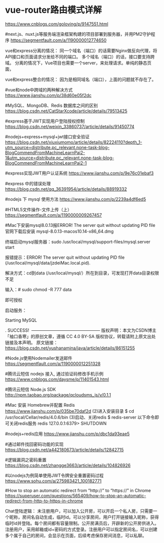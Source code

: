 # vue-router路由模式详解
https://www.cnblogs.com/goloving/p/9147551.html

#next.js、nuxt.js等服务端渲染框架构建的项目部署到服务器，并用PM2守护程序
https://segmentfault.com/a/1190000012774650

vue和express分离的情况：
同一个域名（端口）的话需要Nginx做反向代理，将API接口和页面请求分发给不同的端口。
多个域名（端口）的话，接口要支持跨域。
分离的情况下，Vue项目也需要一个server，来处理请求。单纯的静态页面，

vue和express整合的情况：
因为是相同域名（端口），上面的问题就不存在了。

#vue和node中跨域的两种解决方式
https://www.jianshu.com/p/38d60e05f2dc


#MySQL、MongoDB、Redis 数据库之间的区别
https://blog.csdn.net/CatStarXcode/article/details/79513425

#express基于JWT实现用户登陆授权控制
https://blog.csdn.net/weixin_33860737/article/details/91450774

#nodejs+express+mysql+jwt接口安全验证
https://blog.csdn.net/xiuxiumomo/article/details/82224110?depth_1-utm_source=distribute.pc_relevant.none-task-blog-BlogCommendFromMachineLearnPai2-1&utm_source=distribute.pc_relevant.none-task-blog-BlogCommendFromMachineLearnPai2-1

#express实现JWT用户认证系统
https://www.jianshu.com/p/9e76c01ebaf3

#express 中的错误处理
https://blog.csdn.net/qq_36391954/article/details/88919332

#nodejs 下 mysql 使用方法
https://www.jianshu.com/p/2239a4df6ed5

#HTML5文件操作-文件上传（上）
https://segmentfault.com/a/1190000009267457

#Mac下安装mysql8.0.13报ERROR! The server quit without updating PID file
官网下载后安装 mysql-8.0.13-macos10.14-x86_64.dmg

终端启动mysql服务器：sudo /usr/local/mysql/support-files/mysql.server start

报错提示：ERROR! The server quit without updating PID file (/usr/local/mysql/data/jzdeiMac.local.pid).

解决方式：cd到data (/usr/local/mysql/）所在到目录，可发现打开data目录权限不足

输入：# sudo chmod -R 777 data 

即可授权

启动服务：

Starting MySQL

. SUCCESS! 
————————————————
版权声明：本文为CSDN博主「袖口香寒」的原创文章，遵循 CC 4.0 BY-SA 版权协议，转载请附上原文出处链接及本声明。
原文链接：https://blog.csdn.net/yushanamina/java/article/details/86151255

#Node.js使用Nodemailer发送邮件
https://segmentfault.com/a/1190000012251328

#腾讯云短信 nodejs 接入, 通过验证码修改手机示例
https://www.cnblogs.com/daysme/p/11401543.html

#腾讯云短信 Node.js SDK
http://npm.taobao.org/package/qcloudsms_js/v/0.1.1

#Mac 安装 Homebrew并配置 Redis
https://www.jianshu.com/p/035be70daf2d
(2)进入安装目录
$ cd /usr/local/Cellar/redis/4.0.6/bin
(3)启动、关闭redis
$ redis-server
以下命令即可关闭redis服务
redis 127.0.0.1:6379> SHUTDOWN

#nodejs+redis应用
https://www.jianshu.com/p/dbc1da93eae5

#通过邮件找回密码功能的实现
https://blog.csdn.net/a442180673/article/details/12842715

#逻辑漏洞之密码重置
https://blog.csdn.net/zhangge3663/article/details/104826926

#以nodejs为例简单使用JWT令牌安全重置密码过程 
https://www.sohu.com/a/275983421_100182771

#How to stop an automatic redirect from “http://” to “https://” in Chrome
https://superuser.com/questions/565409/how-to-stop-an-automatic-redirect-from-http-to-https-in-chrome













Chat登陆逻辑：
未注册用户，可以加入公开房，可以开启一个私人房，只需要一个昵称，房间名自动生成，临时id。可以分享房间，用户打开链接输入昵称，获得临时id并登陆。每个房间都有容量限制。公开房满员后，开辟新的公开房供进入。
注册用户，采用邮箱或id+密码的方式登录。注册用户可以指定房间名，可以创建多个属于自己的房间，会显示在页面，后续考虑保存房间消息，可以私聊。